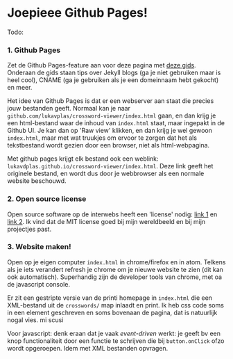 # Joepieee Github Pages!

Todo:

### 1. Github Pages
Zet de Github Pages-feature aan voor deze pagina met [deze gids](https://pages.github.com/). Onderaan de gids staan tips over Jekyll blogs (ga je niet gebruiken maar is heel cool), CNAME (ga je gebruiken als je een domeinnaam hebt gekocht) en meer.

Het idee van Github Pages is dat er een webserver aan staat die precies jouw bestanden geeft. Normaal kan je naar `github.com/lukavplas/crossword-viewer/index.html` gaan, en dan krijg je een html-bestand waar de inhoud van `index.html` staat, maar ingepakt in de Github UI. Je kan dan op 'Raw view' klikken, en dan krijg je wel gewoon `index.html`, maar met wat truukjes om ervoor te zorgen dat het als tekstbestand wordt gezien door een browser, niet als html-webpagina.

Met github pages krijgt elk bestand ook een weblink: `lukavdplas.github.io/crossword-viewer/index.html`. Deze link geeft het originele bestand, en wordt dus door je webbrowser als een normale website beschouwd. 

### 2. Open source license
Open source software op de interwebs heeft een 'license' nodig: [link 1](https://help.github.com/en/github/creating-cloning-and-archiving-repositories/licensing-a-repository) en [link 2](https://choosealicense.com/). Ik vind dat de MIT license goed bij mijn wereldbeeld en bij mijn projectjes past.

### 3. Website maken!
Open op je eigen computer `index.html` in chrome/firefox en in atom. Telkens als je iets verandert refresh je chrome om je nieuwe website te zien (dit kan ook automatisch). Superhandig zijn de developer tools van chrome, met oa de javascript console.

Er zit een gestripte versie van de printi homepage in `index.html` die een XML-bestand uit de `crosswords/` map inlaadt en print.
Ik heb css code soms in een element geschreven en soms bovenaan de pagina, dat is natuurlijk nogal vies. mi scusi

Voor javascript: denk eraan dat je vaak _event-driven_ werkt: je geeft bv een knop functionaliteit door een functie te schrijven die bij `button.onClick` ofzo wordt opgeroepen. Idem met XML bestanden opvragen. 